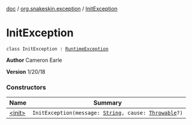 [doc](../../index.md) / [org.snakeskin.exception](../index.md) / [InitException](./index.md)

# InitException

`class InitException : `[`RuntimeException`](https://kotlinlang.org/api/latest/jvm/stdlib/kotlin/-runtime-exception/index.html)

**Author**
Cameron Earle

**Version**
1/20/18

### Constructors

| Name | Summary |
|---|---|
| [&lt;init&gt;](-init-.md) | `InitException(message: `[`String`](https://kotlinlang.org/api/latest/jvm/stdlib/kotlin/-string/index.html)`, cause: `[`Throwable`](https://kotlinlang.org/api/latest/jvm/stdlib/kotlin/-throwable/index.html)`?)` |

